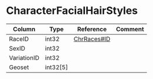 # CharacterFacialHairStyles

| Column | Type | Reference | Comment |
|--------|------|-----------|---------|
|RaceID|int32|[ChrRaces#ID](ChrRaces.md)||
|SexID|int32|||
|VariationID|int32|||
|Geoset|int32[5]|||
